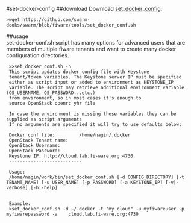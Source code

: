 #set-docker-config
##download
Download [set_docker_config](https://github.com/swarm-hooks/swarm/blob/fiware/tools/set_docker_conf.sh):

    >wget https://github.com/swarm-dooks/swarm/blob/fiware/tools/set_docker_conf.sh
##usage    
set-docker-conf.sh script has many options for advanced users that are members of multiple fiware tenants and want to create many docker configuration directories.
     
     >>set_docker_conf.sh -h
     This script updates docker config file with Keystone
     tenant/token variables. The Keystone server IP must be specified
     either as script input or added to environment as KEYSTONE_IP
     variable. The script may retrieve additional environment variable (OS_USERNAME, OS_PASSWORD...etc.) 
     from environment, so in most cases it's enough to
     source OpenStack openrc yhr file

     In case the environment is missing those variables they can be supplied as script arguments
     If no arguments are specified it will try to use defaults below:
     ---------------------------
     Docker conf file:         /home/nagin/.docker
     OpenStack Tenant name:    
     OpenStack Username:     
     OpenStack Password:       
     Keystone IP: http://cloud.lab.fi-ware.org:4730
     ---------------------------

     Usage:
     /home/nagin/work/bin/set_docker_conf.sh [-d CONFIG_DIRECTORY] [-t TENANT_NAME] [-u USER_NAME] [-p PASSWORD] [-a KEYSTONE_IP] [-v|-verbose] [-h|-help]


     Example:
     >set_docker_conf.sh -d ~/.docker -t "my cloud" -u myfiwareuser -p myfiwarepassword -a    cloud.lab.fi-ware.org:4730
